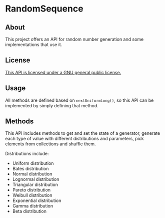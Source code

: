 # RandomSequence

## About

This project offers an API for random number generation and some implementations that use it.

## License

[This API is licensed under a GNU general public license.](./LICENSE "LICENSE")

## Usage

All methods are defined based on `nextUniformLong()`, so this API can be implemented by simply defining that method.

## Methods

This API includes methods to get and set the state of a generator, generate each type of value with different distributions and parameters, pick elements from collections and shuffle them.

Distributions include:
* Uniform distribution
* Bates distribution
* Normal distribution
* Lognormal distribution
* Triangular distribution
* Pareto distribution
* Weibull distribution
* Exponential distribution
* Gamma distribution
* Beta distribution

